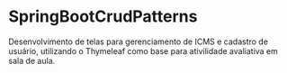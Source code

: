 ﻿# SpringBootCrudPatterns


Desenvolvimento de telas para gerenciamento de ICMS e cadastro de usuário, utilizando o Thymeleaf como base para ativilidade avaliativa em sala de aula. 
